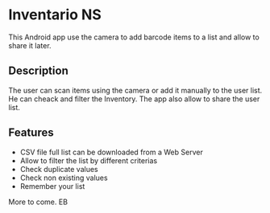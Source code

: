 Inventario NS
=============
This Android app use the camera to add barcode items to a list and allow to share it later.

Description
-----------
The user can scan items using the camera or add it manually to the user list. He can cheack and filter the Inventory. The app also allow to share the user list.

Features
--------
- CSV file full list can be downloaded from a Web Server
- Allow to filter the list by different criterias
- Check duplicate values
- Check non existing values
- Remember your list

More to come.
EB


